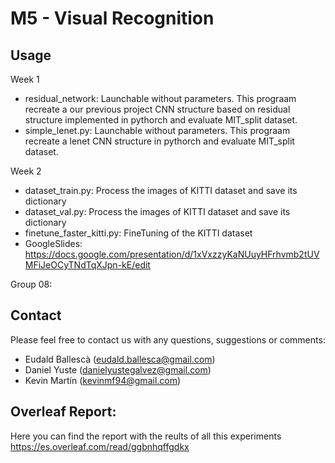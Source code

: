# M5 - Visual Recognition

## Usage
Week 1
 - residual_network: Launchable without parameters. This prograam recreate a our previous project CNN structure based on residual structure implemented in pythorch and evaluate MIT_split dataset.
 - simple_lenet.py: Launchable without parameters. This prograam recreate a lenet CNN structure in pythorch and evaluate MIT_split dataset.

Week 2
- dataset_train.py: Process the images of KITTI dataset and save its dictionary
- dataset_val.py: Process the images of KITTI dataset and save its dictionary
- finetune_faster_kitti.py: FineTuning of the KITTI dataset
- GoogleSlides: https://docs.google.com/presentation/d/1xVxzzyKaNUuyHFrhvmb2tUVMFiJeOCyTNdTqXJpn-kE/edit

Group 08:

## Contact

Please feel free to contact us with any questions, suggestions or comments:

- Eudald Ballescà (eudald.ballesca@gmail.com)
- Daniel Yuste (danielyustegalvez@gmail.com)
- Kevin Martín (kevinmf94@gmail.com)

## Overleaf Report:
Here you can find the report with the reults of all this experiments
https://es.overleaf.com/read/ggbnhqffgdkx
